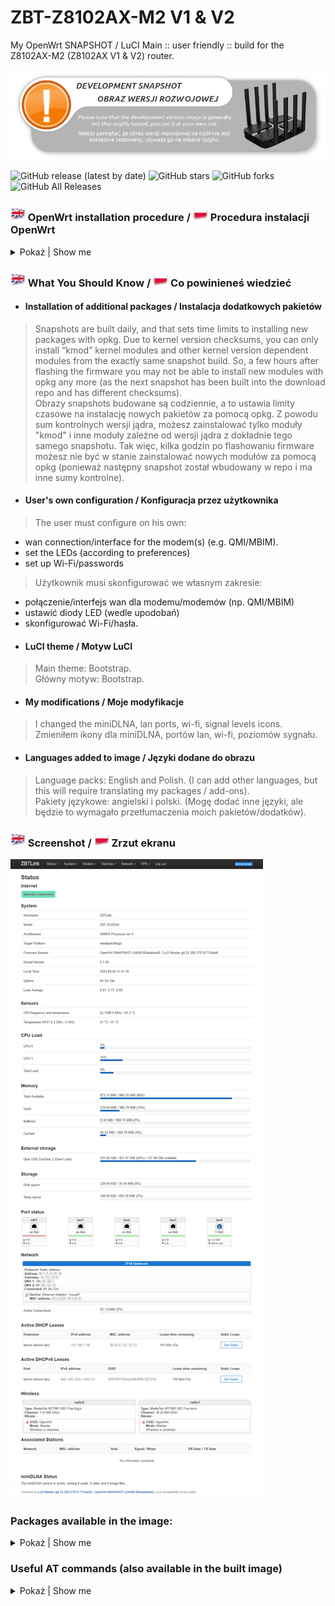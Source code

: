 # ZBT-Z8102AX-M2 V1 & V2
My OpenWrt SNAPSHOT / LuCI Main :: user friendly :: build for the Z8102AX-M2 (Z8102AX V1 & V2) router.

<p align="center">
<img src="https://github.com/4IceG/Personal_data/blob/master/developzbt.png?raw=true" />
</p>

![GitHub release (latest by date)](https://img.shields.io/github/v/release/4IceG/ZBT-Z8102AX-M2?style=flat-square)
![GitHub stars](https://img.shields.io/github/stars/4IceG/ZBT-Z8102AX-M2?style=flat-square)
![GitHub forks](https://img.shields.io/github/forks/4IceG/ZBT-Z8102AX-M2?style=flat-square)
![GitHub All Releases](https://img.shields.io/github/downloads/4IceG/ZBT-Z8102AX-M2/total)



### <img src="https://raw.githubusercontent.com/4IceG/Personal_data/master/dooffy_design_icons_EU_flags_United_Kingdom.png" height="24"> OpenWrt installation procedure / <img src="https://raw.githubusercontent.com/4IceG/Personal_data/master/dooffy_design_icons_EU_flags_Poland.png" height="24"> Procedura instalacji OpenWrt

<details>
   <summary>Pokaż | Show me</summary>

- The purchased router has software provided by Zbtlink. | Zakupiony router posiada oprogramowanie dostarczone przez Zbtlink.

![](https://github.com/4IceG/ZBT-Z8102AX-M2/blob/main/ZBT%20to%20OpenWrt/zbt_firmware.jpg?raw=true)

- Installing new firmware. | Instalacja nowego firmware.
  
1. Fixed computer IP: 192.168.1.100, Subnet mask: 255.255.255.0
1. Turn off power and keep press the Reset button for a few seconds to connect to the power supply. Wait 20 seconds after connecting the power supply.
1. Enter the browser page and enter: 192.168.1.1
1. Submit the updated firmware [Z8102AX-nand-mt7981-DDR4-23.0804_121617.bin](https://github.com/4IceG/ZBT-Z8102AX-M2/blob/main/ZBT%20to%20OpenWrt/Z8102AX-nand-mt7981-DDR4-23.0804_121617.bin).
1. Wait for update to complete.
1. Enter the browser page and enter: 192.168.1.1
1. Submit the updated OpenWrt firmware.

  
</details>

### <img src="https://raw.githubusercontent.com/4IceG/Personal_data/master/dooffy_design_icons_EU_flags_United_Kingdom.png" height="24"> What You Should Know / <img src="https://raw.githubusercontent.com/4IceG/Personal_data/master/dooffy_design_icons_EU_flags_Poland.png" height="24"> Co powinieneś wiedzieć

+ #### Installation of additional packages / Instalacja dodatkowych pakietów
> Snapshots are built daily, and that sets time limits to installing new packages with opkg. Due to kernel version checksums, you can only install “kmod” kernel modules and other kernel version dependent modules from the exactly same snapshot build. So, a few hours after flashing the firmware you may not be able to install new modules with opkg any more (as the next snapshot has been built into the download repo and has different checksums).   
> Obrazy snapshots budowane są codziennie, a to ustawia limity czasowe na instalację nowych pakietów za pomocą opkg. Z powodu sum kontrolnych wersji jądra, możesz zainstalować tylko moduły "kmod" i inne moduły zależne od wersji jądra z dokładnie tego samego snapshotu. Tak więc, kilka godzin po flashowaniu firmware możesz nie być w stanie zainstalować nowych modułów za pomocą opkg (ponieważ następny snapshot został wbudowany w repo i ma inne sumy kontrolne).

+ #### User's own configuration / Konfiguracja przez użytkownika
> The user must configure on his own:
- wan connection/interface for the modem(s) (e.g. QMI/MBIM).
- set the LEDs (according to preferences)
- set up Wi-Fi/passwords
> Użytkownik musi skonfigurować we własnym zakresie:
- połączenie/interfejs wan dla modemu/modemów (np. QMI/MBIM)
- ustawić diody LED (wedle upodobań)
- skonfigurować Wi-Fi/hasła.

+ #### LuCI theme / Motyw LuCI
> Main theme: Bootstrap.   
> Główny motyw: Bootstrap.

+ #### My modifications / Moje modyfikacje
> I changed the miniDLNA, lan ports, wi-fi, signal levels icons.   
> Zmieniłem ikony dla miniDLNA, portów lan, wi-fi, poziomów sygnału.

+ #### Languages added to image / Języki dodane do obrazu
> Language packs: English and Polish. (I can add other languages, but this will require translating my packages / add-ons).   
> Pakiety językowe: angielski i polski. (Mogę dodać inne języki, ale będzie to wymagało przetłumaczenia moich pakietów/dodatków).

### <img src="https://raw.githubusercontent.com/4IceG/Personal_data/master/dooffy_design_icons_EU_flags_United_Kingdom.png" height="24"> Screenshot / <img src="https://raw.githubusercontent.com/4IceG/Personal_data/master/dooffy_design_icons_EU_flags_Poland.png" height="24"> Zrzut ekranu

![](https://github.com/4IceG/ZBT-Z8102AX-M2/blob/main/ZBT%20to%20OpenWrt/zbtlink.png?raw=true)

### Packages available in the image:
<details>
   <summary>Pokaż | Show me</summary>
   
``` bash
aria2 - 1.36.0-r2
ariang - 1.3.6-r1
base-files - 1590~a8dde7e5bd
block-mount - 2024.01.22~08cd7083-r1
busybox - 1.36.1-r1
ca-bundle - 20240203-r1
ca-certificates - 20240203-r1
cgi-io - 2022.08.10~901b0f04-r21
chat - 2.4.9_git20210104-r5
comgt - 0.32-r35
comgt-ncm - 0.32-r35
dnsmasq - 2.90-r2
dropbear - 2022.83-r1
e2fsprogs - 1.47.0-r2
eip197-mini-firmware - 20240220-r1
ekoonepl-luci - 20231219
ekooneplstat - 20150706
ekooneplusb-luci - 20231219
ethtool-full - 6.6-r1
f2fsck - 1.16.0-r2
firewall4 - 2023.11.03~698a5335-r1
fitblk - 1
fstools - 2024.01.22~08cd7083-r1
fwtool - 2019.11.12~8f7fe925-r1
gawk - 5.3.0-r1
getrandom - 2024.03.02~d4139030-r1
glib2 - 2.74.7-r3
gzip - 1.13-r1
hd-idle - 1.05-r2
hostapd-common - 2024.03.09~695277a5-r1
ip-tiny - 6.7.0-r1
iptables-nft - 1.8.8-r2
iw - 5.19-r1
iwinfo - 2024.03.23~79a96150-r1
jansson4 - 2.14-r3
jshn - 2024.03.29~eb9bcb64-r1
jsonfilter - 2024.01.23~594cfa86-r1
kernel - 6.6.28~27a3618cd17297e1502abeaadb1f6c01-r1
kmod-asn1-decoder - 6.6.28-r1
kmod-cfg80211 - 6.6.28.6.6.15-r1
kmod-crypto-aead - 6.6.28-r1
kmod-crypto-authenc - 6.6.28-r1
kmod-crypto-ccm - 6.6.28-r1
kmod-crypto-cmac - 6.6.28-r1
kmod-crypto-crc32 - 6.6.28-r1
kmod-crypto-crc32c - 6.6.28-r1
kmod-crypto-ctr - 6.6.28-r1
kmod-crypto-des - 6.6.28-r1
kmod-crypto-ecb - 6.6.28-r1
kmod-crypto-gcm - 6.6.28-r1
kmod-crypto-geniv - 6.6.28-r1
kmod-crypto-gf128 - 6.6.28-r1
kmod-crypto-ghash - 6.6.28-r1
kmod-crypto-hash - 6.6.28-r1
kmod-crypto-hmac - 6.6.28-r1
kmod-crypto-hw-safexcel - 6.6.28-r1
kmod-crypto-kpp - 6.6.28-r1
kmod-crypto-lib-chacha20 - 6.6.28-r1
kmod-crypto-lib-chacha20poly1305 - 6.6.28-r1
kmod-crypto-lib-curve25519 - 6.6.28-r1
kmod-crypto-lib-poly1305 - 6.6.28-r1
kmod-crypto-manager - 6.6.28-r1
kmod-crypto-md4 - 6.6.28-r1
kmod-crypto-md5 - 6.6.28-r1
kmod-crypto-null - 6.6.28-r1
kmod-crypto-rng - 6.6.28-r1
kmod-crypto-seqiv - 6.6.28-r1
kmod-crypto-sha1 - 6.6.28-r1
kmod-crypto-sha256 - 6.6.28-r1
kmod-crypto-sha3 - 6.6.28-r1
kmod-crypto-sha512 - 6.6.28-r1
kmod-fs-exfat - 6.6.28-r1
kmod-fs-ext4 - 6.6.28-r1
kmod-fs-f2fs - 6.6.28-r1
kmod-fs-ksmbd - 6.6.28-r1
kmod-fs-netfs - 6.6.28-r1
kmod-fs-ntfs3 - 6.6.28-r1
kmod-fs-smbfs-common - 6.6.28-r1
kmod-fs-vfat - 6.6.28-r1
kmod-gpio-button-hotplug - 6.6.28-r3
kmod-hwmon-core - 6.6.28-r1
kmod-ipt-core - 6.6.28-r1
kmod-leds-gpio - 6.6.28-r1
kmod-lib-crc-ccitt - 6.6.28-r1
kmod-lib-crc16 - 6.6.28-r1
kmod-lib-crc32c - 6.6.28-r1
kmod-libphy - 6.6.28-r1
kmod-mac80211 - 6.6.28.6.6.15-r1
kmod-mii - 6.6.28-r1
kmod-mt76-connac - 6.6.28.2024.04.03~1e336a85-r1
kmod-mt76-core - 6.6.28.2024.04.03~1e336a85-r1
kmod-mt7915e - 6.6.28.2024.04.03~1e336a85-r1
kmod-mt7981-firmware - 6.6.28.2024.04.03~1e336a85-r1
kmod-nat46 - 6.6.28.2022.09.19~4c5beee2-r1
kmod-nf-conntrack - 6.6.28-r1
kmod-nf-conntrack6 - 6.6.28-r1
kmod-nf-flow - 6.6.28-r1
kmod-nf-ipt - 6.6.28-r1
kmod-nf-log - 6.6.28-r1
kmod-nf-log6 - 6.6.28-r1
kmod-nf-nat - 6.6.28-r1
kmod-nf-reject - 6.6.28-r1
kmod-nf-reject6 - 6.6.28-r1
kmod-nfnetlink - 6.6.28-r1
kmod-nft-bridge - 6.6.28-r1
kmod-nft-compat - 6.6.28-r1
kmod-nft-core - 6.6.28-r1
kmod-nft-fib - 6.6.28-r1
kmod-nft-nat - 6.6.28-r1
kmod-nft-netdev - 6.6.28-r1
kmod-nft-offload - 6.6.28-r1
kmod-nls-base - 6.6.28-r1
kmod-nls-cp437 - 6.6.28-r1
kmod-nls-iso8859-1 - 6.6.28-r1
kmod-nls-ucs2-utils - 6.6.28-r1
kmod-nls-utf8 - 6.6.28-r1
kmod-oid-registry - 6.6.28-r1
kmod-phy-aquantia - 6.6.28-r1
kmod-ppp - 6.6.28-r1
kmod-pppoe - 6.6.28-r1
kmod-pppox - 6.6.28-r1
kmod-scsi-core - 6.6.28-r1
kmod-slhc - 6.6.28-r1
kmod-tcp-bbr - 6.6.28-r1
kmod-thermal - 6.6.28-r1
kmod-tun - 6.6.28-r1
kmod-udptunnel4 - 6.6.28-r1
kmod-udptunnel6 - 6.6.28-r1
kmod-usb-acm - 6.6.28-r1
kmod-usb-core - 6.6.28-r1
kmod-usb-ehci - 6.6.28-r1
kmod-usb-net - 6.6.28-r1
kmod-usb-net-cdc-ether - 6.6.28-r1
kmod-usb-net-cdc-mbim - 6.6.28-r1
kmod-usb-net-cdc-ncm - 6.6.28-r1
kmod-usb-net-huawei-cdc-ncm - 6.6.28-r1
kmod-usb-net-qmi-wwan - 6.6.28-r1
kmod-usb-net-rndis - 6.6.28-r1
kmod-usb-ohci - 6.6.28-r1
kmod-usb-ohci-pci - 6.6.28-r1
kmod-usb-printer - 6.6.28-r1
kmod-usb-serial - 6.6.28-r1
kmod-usb-serial-option - 6.6.28-r1
kmod-usb-serial-qualcomm - 6.6.28-r1
kmod-usb-serial-sierrawireless - 6.6.28-r1
kmod-usb-serial-wwan - 6.6.28-r1
kmod-usb-storage - 6.6.28-r1
kmod-usb-storage-extras - 6.6.28-r1
kmod-usb-storage-uas - 6.6.28-r1
kmod-usb-uhci - 6.6.28-r1
kmod-usb-wdm - 6.6.28-r1
kmod-usb-xhci-hcd - 6.6.28-r1
kmod-usb-xhci-mtk - 6.6.28-r1
kmod-usb2 - 6.6.28-r1
kmod-usb2-pci - 6.6.28-r1
kmod-usb3 - 6.6.28-r1
kmod-wireguard - 6.6.28-r1
ksmbd-server - 3.5.2-r1
libatomic1 - 13.2.0-r4
libattr - 2.5.2-r1
libblkid1 - 2.39.3-r1
libblobmsg-json20240329 - 2024.03.29~eb9bcb64-r1
libbz2-1.0 - 1.0.8-r1
libc - 1.2.5-r4
libcap-ng - 0.8.4-r1
libcomerr0 - 1.47.0-r2
libe2p2 - 1.47.0-r2
libexif - 0.6.24-r1
libext2fs2 - 1.47.0-r2
libf2fs6 - 1.16.0-r2
libffi - 3.4.6-r1
libffmpeg-audio-dec - 5.1.3-r5
libflac - 1.4.3-r1
libgcc1 - 13.2.0-r4
libid3tag - 0.16.3-r1
libiptext-nft0 - 1.8.8-r2
libiptext0 - 1.8.8-r2
libiptext6-0 - 1.8.8-r2
libiwinfo-data - 2024.03.23~79a96150-r1
libiwinfo20230701 - 2024.03.23~79a96150-r1
libjpeg-turbo - 3.0.2-r1
libjson-c5 - 0.17-r1
libjson-script20240329 - 2024.03.29~eb9bcb64-r1
liblua5.1.5 - 5.1.5-r11
liblucihttp-lua - 2023.03.15~9b5b683f-r1
liblucihttp-ucode - 2023.03.15~9b5b683f-r1
liblucihttp0 - 2023.03.15~9b5b683f-r1
liblz4-1 - 1.9.4-r1
liblzo2 - 2.10-r4
libmbedtls13 - 2.28.8-r1
libmbim - 1.30.0-r2
libmnl0 - 1.0.5-r1
libmount1 - 2.39.3-r1
libncurses6 - 6.4-r2
libnftnl11 - 1.2.6-r1
libnl-core200 - 3.9.0-r1
libnl-genl200 - 3.9.0-r1
libnl-tiny1 - 2023.12.05~965c4bf4-r1
libogg0 - 1.3.5-r1
libopenssl-conf - 3.0.13-r1
libopenssl3 - 3.0.13-r1
libpcre2 - 10.42-r1
libpthread - 1.2.5-r4
libqmi - 1.34.0-r2
libqrtr-glib - 1.2.2-r3
libreadline8 - 8.2-r1
librt - 1.2.5-r4
libsmartcols1 - 2.39.3-r1
libsqlite3-0 - 3410200-r1
libss2 - 1.47.0-r2
libstdcpp6 - 13.2.0-r4
libubox20240329 - 2024.03.29~eb9bcb64-r1
libubus-lua - 2023.11.28~f84eb599-r1
libubus20231128 - 2023.11.28~f84eb599-r1
libuci20130104 - 2023.08.10~5781664d-r1
libuclient20201210 - 2024.04.19~e8780fa7-r1
libucode20230711 - 2024.04.07~5507654a-r1
libudebug - 2023.12.06~6d3f51f9
libusb-1.0-0 - 1.0.26-r3
libustream-openssl20201210 - 2024.04.19~524a76e5-r1
libuuid1 - 2.39.3-r1
libvorbis - 1.3.7-r2
libxtables12 - 1.8.8-r2
logd - 2024.03.02~d4139030-r1
lsblk - 2.39.3-r1
lua - 5.1.5-r11
luci - 24.049.84207~c8cddc3
luci-app-3ginfo-lite - 1.0.69-20240427-1
luci-app-aria2 - 24.049.84207~c8cddc3
luci-app-atcommands - 1.0.8-20240102-1
luci-app-commands - 24.049.84207~c8cddc3
luci-app-cpu-status-mini - 0.1-5-1
luci-app-drive-status-mini - 0.5-20240205-1
luci-app-easyconfig-transfer - 1.0.7-20240427-1
luci-app-ekooneplstat - 20231220
luci-app-filebrowser - 1.1.0-1
luci-app-firewall - 24.102.51352~cc44632
luci-app-hd-idle - 24.049.84207~c8cddc3
luci-app-internet-detector - 0.4-1
luci-app-ksmbd - 24.049.84207~c8cddc3
luci-app-lite-watchdog - 1.0.15-20240102-1
luci-app-minidlna - 24.102.51352~862c675
luci-app-modemband - 1.0.25-20240330-1
luci-app-modemdefine - 1.0.6-20240330-1
luci-app-nft-qos - 24.075.52231~d94efb5
luci-app-openvpn - 24.108.02989~f630156
luci-app-opkg - 24.076.42328~4d23adc
luci-app-p910nd - 24.102.51352~5c6fbba
luci-app-sms-tool-js - 2.0.21-20240421-1
luci-app-zbt-sensors-status - 1.0-1
luci-base - 24.102.51352~4cffc9f
luci-compat - 24.079.46325~f896ca1
luci-i18n-3ginfo-lite-pl - 0
luci-i18n-aria2-pl - 24.115.26817~307bba4
luci-i18n-atcommands-pl - 0
luci-i18n-base-pl - 24.116.39921~cd26146
luci-i18n-commands-pl - 24.106.57326~da794c7
luci-i18n-cpu-status-mini-pl - 0
luci-i18n-drive-status-mini-pl - 0
luci-i18n-easyconfig-transfer-pl - 0
luci-i18n-firewall-pl - 24.112.71589~c6e201a
luci-i18n-hd-idle-pl - 24.110.61618~49a0a91
luci-i18n-internet-detector-pl - 0
luci-i18n-ksmbd-pl - 24.110.61618~49a0a91
luci-i18n-lite-watchdog-pl - 0
luci-i18n-minidlna-pl - 24.110.61618~49a0a91
luci-i18n-modemband-pl - 0
luci-i18n-modemdefine-pl - 0
luci-i18n-nft-qos-pl - 24.110.61618~49a0a91
luci-i18n-openvpn-pl - 24.115.75043~25af314
luci-i18n-opkg-pl - 24.110.61618~49a0a91
luci-i18n-p910nd-pl - 24.110.61618~49a0a91
luci-i18n-sms-tool-js-pl - 0
luci-i18n-zbt-sensors-status-pl - 0
luci-lib-base - 24.079.46064~3e3005c
luci-lib-ip - 24.049.84207~c8cddc3
luci-lib-jsonc - 24.079.46156~c1e3fa9
luci-lib-nixio - 24.049.84207~c8cddc3
luci-lib-px5g - 24.049.84207~c8cddc3
luci-light - 24.049.84207~c8cddc3
luci-lua-runtime - 24.079.46338~374af8b
luci-mod-admin-full - 24.049.84207~c8cddc3
luci-mod-network - 24.111.82636~ea7452d
luci-mod-status - 24.115.26262~a4a7f0b
luci-mod-system - 24.102.51352~2967807
luci-proto-3g - 24.079.44556~466110d
luci-proto-ipv6 - 24.076.80664~c88e247
luci-proto-mbim - 24.079.44556~8c5865e
luci-proto-ncm - 24.079.44556~cd411a8
luci-proto-ppp - 24.107.56915~995d3a1
luci-proto-qmi - 24.079.44556~9cdb26b
luci-proto-wireguard - 24.116.61717~1ba94f2
luci-ssl-openssl - 24.079.45685~320744f
luci-theme-bootstrap - 24.087.66588~bd2b2ec
mbim-utils - 1.30.0-r2
mhz - 2023.06.17~11aac239-r2
minidlna - 1.3.3-r1
mkf2fs - 1.16.0-r2
modemband - 20240330
mt7981-wo-firmware - 20240220-r1
mtd - 26
netifd - 2024.01.04~f01345ec-r1
nft-qos - 1.0.6-r4
nftables-json - 1.0.9-r1
odhcp6c - 2023.05.12~bcd28363-r20
odhcpd-ipv6only - 2023.10.24~d8118f6e-r1
openssl-util - 3.0.13-r1
openvpn-easy-rsa - 3.1.3-r1
openvpn-openssl - 2.6.10-r1
openwrt-keyring - 2022.03.25~62471e69-r2
opkg - 2022.02.24~d038e5b6-r2
p910nd - 0.97-r14
ppp - 2.4.9_git20210104-r5
ppp-mod-pppoe - 2.4.9_git20210104-r5
procd - 2024.03.30~946552a7-r1
procd-seccomp - 2024.03.30~946552a7-r1
procd-ujail - 2024.03.30~946552a7-r1
qfirehose - 1.4.17-r1
qlog - 1
qmi-utils - 1.34.0-r2
rpcd - 2024.02.22~8ef4c258-r1
rpcd-mod-file - 2024.02.22~8ef4c258-r1
rpcd-mod-iwinfo - 2024.02.22~8ef4c258-r1
rpcd-mod-luci - 20240305-r1
rpcd-mod-rrdns - 20170710
rpcd-mod-ucode - 2024.02.22~8ef4c258-r1
sms-tool - 2023.09.21~1b6ca032-r1
sysinfo - 20210313
terminfo - 6.4-r2
ubi-utils - 2.1.6-r1
uboot-envtools - 2024.01-r2
ubox - 2024.03.02~d4139030-r1
ubus - 2023.11.28~f84eb599-r1
ubusd - 2023.11.28~f84eb599-r1
uci - 2023.08.10~5781664d-r1
uclient-fetch - 2024.04.19~e8780fa7-r1
ucode - 2024.04.07~5507654a-r1
ucode-mod-fs - 2024.04.07~5507654a-r1
ucode-mod-html - 1
ucode-mod-lua - 1
ucode-mod-math - 2024.04.07~5507654a-r1
ucode-mod-nl80211 - 2024.04.07~5507654a-r1
ucode-mod-rtnl - 2024.04.07~5507654a-r1
ucode-mod-ubus - 2024.04.07~5507654a-r1
ucode-mod-uci - 2024.04.07~5507654a-r1
ucode-mod-uloop - 2024.04.07~5507654a-r1
uhttpd - 2023.06.25~34a8a74d-r3
uhttpd-mod-ubus - 2023.06.25~34a8a74d-r3
umbim - 2022.08.13~146bc77c-r24
uqmi - 2024.01.16~c3488b83-r1
urandom-seed - 3
urngd - 2023.11.01~44365eb1-r1
usb-modeswitch - 2022.02.24~3c8595a4-r1
usign - 2020.05.23~f1f65026-r1
webconsole - 1.000-r1
wget-ssl - 1.24.5-r1
wifi-scripts - 1.0-r1
wireguard-tools - 1.0.20210914-r3
wireless-regdb - 2024.01.23-r1
wpad-basic-mbedtls - 2024.03.09~695277a5-r1
wsdd2 - 2023.12.21~b676d8ac-r1
wwan - 2019.04.29-r6
xtables-nft - 1.8.8-r2
zlib - 1.3.1-r1
```
</details>

### Useful AT commands (also available in the built image)
<details>
   <summary>Pokaż | Show me</summary>
   
``` bash
4x4/2x2 MIMO ON/OFF ➜ AT+QCFG="lte4x4mimo/disable",0;AT+QCFG="lte4x4mimo/disable",0
4x4/2x2 MIMO OFF/ON ➜ AT+QCFG="lte4x4mimo/disable",1;AT+QCFG="lte4x4mimo/disable",1
Disable Cell Lock ➜ AT+QNWLOCK="COMMON/4G",0;AT+QNWLOCK="COMMON/4G",0
Query ➜ AT+QNWLOCK="COMMON/4G";AT+QNWLOCK="COMMON/4G"
CellLock ➜ AT+QNWLOCK="COMMON/4G",NUM OF CELLS,FREQ,PCI;AT+QNWLOCK="COMMON/4G",1,
Check the signal info on each antenna port ➜ AT+QRSRP;AT+QRSRP
Query and Report Signal Strength ➜ AT+QCSQ;AT+QCSQ
Get the temperature of MT ➜ AT+QTEMP;AT+QTEMP
Check the firmware version ➜ AT+GMR;AT+GMR
Band Preferred ➜ AT+QNWPREFCFG="lte_band"?;AT+QNWPREFCFG="lte_band"?
Carrier Agregation Info ➜ AT+QCAINFO;AT+QCAINFO
Query the serving cell information ➜ AT+QENG="servingcell";AT+QENG="servingcell"
Query the information of neighbour cells ➜ AT+QENG="neighbourcell";AT+QENG="neighbourcell"
Query network information ➜ AT+QNWINFO;AT+QNWINFO
Band 1/3/7/8/20/38 ➜ AT+QNWPREFCFG="lte_band",1:3:7:8:20:38;AT+QNWPREFCFG="lte_band",1:3:7:8:20:38
SIM Preferred Message Storage ➜ AT+CPMS="SM","SM","SM";AT+CPMS="SM","SM","SM"
Modem memory preferred Message Storage ➜ AT+CPMS="ME","ME","ME";AT+CPMS="ME","ME","ME"
Save SMS Settings ➜ AT+CSAS;AT+CSAS
Reboot the modem ➜ AT+CFUN=1,1;AT+CFUN=1,1
Reset the modem ➜ AT+CFUN=1;AT+CFUN=1
Reset modem to factory default ➜ AT+QPRTPARA=3;AT+QPRTPARA=3
Save NVM items through reset/reboot ➜ AT+QPRTPARA=1;AT+QPRTPARA=1
QMI/PPP/Default ➜ AT+QCFG="usbnet",0;AT+QCFG="usbnet",0
ECM ➜ AT+QCFG="usbnet",1;AT+QCFG="usbnet",1
MBIM ➜ AT+QCFG="usbnet",2;AT+QCFG="usbnet",2
Set RAT to 4G-LTE only ➜ AT+QNWPREFCFG="mode_pref",LTE;AT+QNWPREFCFG="mode_pref",LTE
Set RAT to LTE & 5G NR ➜ AT+QNWPREFCFG= "mode_pref",LTE:NR5G;AT+QNWPREFCFG= "mode_pref",LTE:NR5G
WCDMA only ➜ AT+QCFG="nwscanmode",2,1;AT+QCFG="nwscanmode",2,1
GSM only ➜ AT+QCFG="nwscanmode",1,1;AT+QCFG="nwscanmode",1,1
Scan all modes ➜ AT+QNWPREFCFG="mode_pref",AUTO;AT+QNWPREFCFG="mode_pref",AUTO
```

</details>
